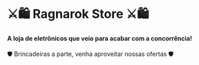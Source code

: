 # ⚔🛍 Ragnarok Store ⚔🛍

#### A loja de eletrônicos que veio para acabar com a concorrência!

🛡 Brincadeiras a parte, venha aproveitar nossas ofertas 🛡

